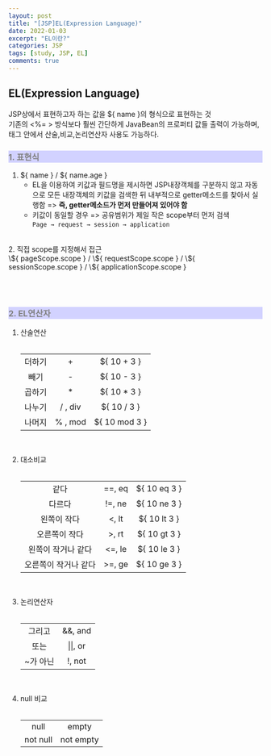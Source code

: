 ```yaml
---
layout: post
title: "[JSP]EL(Expression Language)"
date: 2022-01-03
excerpt: "EL이란?"
categories: JSP
tags: [study, JSP, EL]
comments: true
---
```


<style>
	h3, table th{
		background-color:#D2D2FF;
		color: gray;
	}
</style>

<h2> EL(Expression Language) </h2>
 JSP상에서 표현하고자 하는 값을 ${ name }의 형식으로 표현하는 것 <br>
 기존의 &lt;%= &gt; 방식보다 훨씬 간단하게 JavaBean의 프로퍼티 값들 출력이 가능하며, 태그 안에서 산술,비교,논리연산자 사용도 가능하다.
 
 <h3> 1. 표현식 </h3>

 1. \${ name } / ${ name.age }
	- EL을 이용하여 키값과 필드명을 제시하면 JSP내장객체를 구분하지 않고 자동으로 모든 내장객체의 키값을 검색한 뒤 내부적으로 getter메소드를 찾아서 실행함 => **즉, getter메소드가 먼저 만들어져 있어야 함**<br>
	- 키값이 동일할 경우 => 공유범위가 제일 작은 scope부터 먼저 검색<br>```Page → request → session → application```
 <br>
 2. 직접 scope를 지정해서 접근<br>
 	\${ pageScope.scope } / \${ requestScope.scope } /  \${ sessionScope.scope } / \${ applicationScope.scope }

<br><br>

<h3> 2. EL연산자 </h3>

 1. 산술연산<br><br>
	<table>
		<tr align="center">
			<td>더하기</td>
			<td>+</td>
			<td>${ 10 + 3 }</td>
		</tr>
		<tr align="center">
			<td>빼기</td>
			<td>-</td>
			<td>${ 10 - 3 }</td>
		</tr>
		<tr align="center">
			<td>곱하기</td>
			<td>*</td>
			<td>${ 10 * 3 }</td>
		</tr>
		<tr align="center">
			<td>나누기</td>
			<td>/ , div</td>
			<td>${ 10 / 3 }</td>
		</tr>
		<tr align="center">
			<td>나머지</td>
			<td>% , mod</td>
			<td>${ 10 mod 3 }</td>
		</tr>
	</table>
	<br>

 2. 대소비교<br><br>
	<table>
		<tr align="center">
			<td>같다</td>
			<td>==, eq</td>
			<td>${ 10 eq 3 }</td>
		</tr>
		<tr align="center">
			<td>다르다</td>
			<td>!=, ne</td>
			<td>${ 10 ne 3 }</td>
		</tr>
		<tr align="center">
			<td>왼쪽이 작다</td>
			<td><, lt </td>
			<td>${ 10 lt 3 }</td>
		</tr>
		<tr align="center">
			<td>오른쪽이 작다</td>
			<td>>, rt</td>
			<td>${ 10 gt 3 }</td>
		</tr>
		<tr align="center">
			<td>왼쪽이 작거나 같다</td>
			<td><=, le</td>
			<td>${ 10 le 3 }</td>
		</tr>
		<tr align="center">
			<td>오른쪽이 작거나 같다</td>
			<td>>=, ge</td>
			<td>${ 10 ge 3 }</td>
		</tr>
	</table>
	<br>
 
 3. 논리연산자<br><br>
	<table>
		<tr align="center">
			<td>그리고</td>
			<td>&&, and</td>
		</tr>
		<tr align="center">
			<td>또는</td>
			<td>||, or</td>
		</tr>
		<tr align="center">
			<td>~가 아닌</td>
			<td>!, not</td>
		</tr>
	</table>
	<br>

 4. null 비교<br><br>
	<table>
		<tr align="center">
			<td>null</td>
			<td>empty</td>
		</tr>
		<tr align="center">
			<td>not null</td>
			<td>not empty</td>
		</tr>
	</table>
<br><br>
